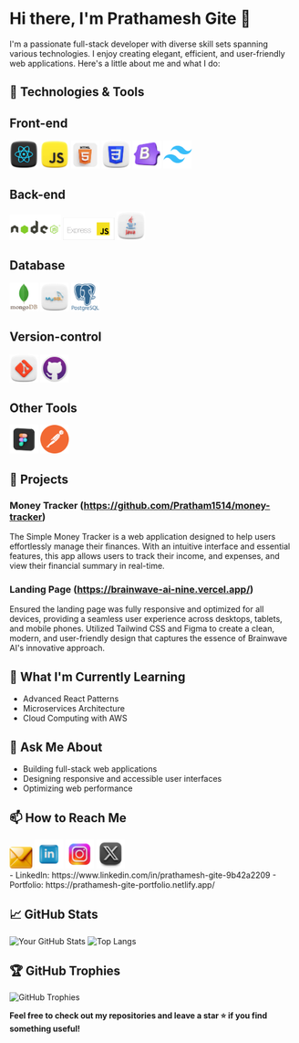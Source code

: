 # Hi there, I'm Prathamesh Gite 👋

I'm a passionate full-stack developer with diverse skill sets spanning various technologies. I enjoy creating elegant, efficient, and user-friendly web applications. Here's a little about me and what I do:

## 🔧 Technologies & Tools
<div align="left">
  <h2>Front-end</h2>
  <img src="https://github.com/Pratham1514/Pratham1514/blob/main/images/react.webp" width="50" />
  <img src="https://github.com/Pratham1514/Pratham1514/blob/main/images/js.webp" width="50" />
  <img src="https://github.com/Pratham1514/Pratham1514/blob/main/images/html.gif" width="50" />
  <img src="https://github.com/Pratham1514/Pratham1514/blob/main/images/css.gif" width="50" />
  <img src="https://github.com/Pratham1514/Pratham1514/blob/main/images/bootstrap.webp" width="50" />
  <img src="https://github.com/Pratham1514/Pratham1514/blob/main/images/Tailwind%20CSS.png" width="50" />
  <h2>Back-end</h2>
  <img src="https://github.com/Pratham1514/Pratham1514/blob/main/images/node.gif" width="90" />
  <img src="https://github.com/Pratham1514/Pratham1514/blob/main/images/ExpressJS-logo.png" width="90" />
  <img src="https://github.com/Pratham1514/Pratham1514/blob/main/images/java.gif" width="50" />
  <h2>Database</h2>
  <img src="https://github.com/Pratham1514/Pratham1514/blob/main/images/mongo.webp" width="50" />
  <img src="https://github.com/Pratham1514/Pratham1514/blob/main/images/mysql.webp" width="50" />
  <img src="https://github.com/Pratham1514/Pratham1514/blob/main/images/postgresql.png" width="50" />
  <h2>Version-control</h2>
  <img src="https://github.com/Pratham1514/Pratham1514/blob/main/images/git.webp" width="50" />
  <img src="https://github.com/Pratham1514/Pratham1514/blob/main/images/Github.png" width="50" />
  <h2>Other Tools</h2>
  <img src="https://github.com/Pratham1514/Pratham1514/blob/main/images/figma.webp" width="50" />
  <img src="https://github.com/Pratham1514/Pratham1514/blob/main/images/postman.webp" width="50" />
</div>

## 🚀 Projects
### Money Tracker (https://github.com/Pratham1514/money-tracker)
The Simple Money Tracker is a web application designed to help users effortlessly manage their finances. With an intuitive interface and essential features, this app allows users to track their income, and expenses, and view their financial summary in real-time.

### Landing Page (https://brainwave-ai-nine.vercel.app/)
Ensured the landing page was fully responsive and optimized for all devices, providing a seamless user experience across desktops, tablets, and mobile phones. Utilized Tailwind CSS and Figma to create a clean, modern, and user-friendly design that captures the essence of Brainwave AI's innovative approach.

## 🌱 What I'm Currently Learning
- Advanced React Patterns
- Microservices Architecture
- Cloud Computing with AWS

## 💬 Ask Me About
- Building full-stack web applications
- Designing responsive and accessible user interfaces
- Optimizing web performance

## 📫 How to Reach Me
<div align="left">
  <a href="mailto:prathameshgite366@gmail.com"><img src="https://github.com/Pratham1514/Pratham1514/blob/main/images/mail.png" alt="mail" width="40"/></a>
  <a href="https://www.linkedin.com/in/prathamesh-gite-9b42a2209"><img src="https://github.com/Pratham1514/Pratham1514/blob/main/images/linkedin.webp" alt="linkedin" width="50" /></a>
  <a href="https://www.instagram.com/the_pratham_gite"><img src="https://github.com/Pratham1514/Pratham1514/blob/main/images/insta.png" alt="instagram" width="50" /></a>
  <a href="https://x.com/Pratham151403"><img src="https://github.com/Pratham1514/Pratham1514/blob/main/images/x.png" alt="X" width="50" /></a>
</div>
- LinkedIn: https://www.linkedin.com/in/prathamesh-gite-9b42a2209
- Portfolio: https://prathamesh-gite-portfolio.netlify.app/

## 📈 GitHub Stats
![Your GitHub Stats](https://github-readme-stats.vercel.app/api?username=Pratham1514&show_icons=true&theme=radical)
![Top Langs](https://github-readme-stats.vercel.app/api/top-langs/?username=Pratham1514&layout=compact&theme=radical)

## 🏆 GitHub Trophies
![GitHub Trophies](https://github-profile-trophy.vercel.app/?username=Pratham1514&theme=radical)

**Feel free to check out my repositories and leave a star ⭐ if you find something useful!**
